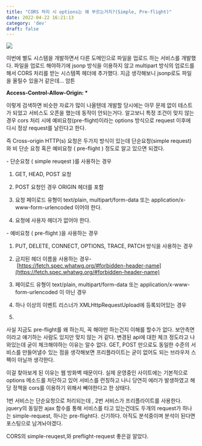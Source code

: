 ```yaml
---
title: "CORS 처리 시 options는 왜 부르는거지?(Simple, Pre-flight)"
date: 2022-04-22 16:21:13
category: 'dev'
draft: false
---
```


![](https://blog.kakaocdn.net/dn/mosHr/btqw86nKl8B/1oa9m9GWkTMCOwKs06sUSk/img.jpg)

이번에 별도 시스템을 개발하면서 다른 도메인으로 파일을 업로드 하는 서비스를 개발했다. 파일을 업로드 해야하기에 jsonp 방식을 이용하지 않고 multipart 방식의 업로드를 해서 CORS 처리를 받는 시스템쪽 헤더에 추가했다. 지금 생각해보니 jsonp로도 파일을 올릴수 있을거 같은데... 암튼

**Access-Control-Allow-Origin: \***

이렇게 검색하면 비슷한 자료가 많이 나올텐데 개발할 당시에는 아무 문제 없이 테스트가 되었고 서비스도 오픈을 했는데 동작이 안되는거다. 알고보니 특정 조건이 맞지 않는 경우 cors 처리 시에 예비요청(pre-flight)이라는 options 방식으로 request 이후에 다시 정상 request를 날린다고 한다.

즉 Cross-origin HTTP(s) 요청은 두가지 방식이 있는데 단순요청(simple request) 와 비 단순 요청 혹은 예비요청 ( pre-flight ) 정도로 알고 있으면 되겠다.

\- 단순요청 ( simple reuqest )를 사용하는 경우

1) GET, HEAD, POST 요청

2) POST 요청인 경우 ORIGIN 헤더를 포함

3) 요청 페이로드 유형이 text/plain, multipart/form-data 또는 application/x-www-form-urlencoded 이어야 한다.

4) 요청에 사용자 헤더가 없어야 한다.

\- 예비요청 ( pre-flight )을 사용하는 경우

1) PUT, DELETE, CONNECT, OPTIONS, TRACE, PATCH 방식을 사용하는 경우

2) 금지된 헤더 이름을 사용하는 경우- [https://fetch.spec.whatwg.org/#forbidden-header-name](https://fetch.spec.whatwg.org/#forbidden-header-name)

3) 페이로드 유형이 text/plain, multipart/form-data 또는 application/x-www-form-urlencoded 이 아닌 경우

4) 하나 이상의 이벤트 리스너가 XMLHttpRequestUpload에 등록되어있는 경우

5)

사실 지금도 pre-flight를 왜 하는지, 꼭 해야만 하는건지 이해를 할수가 없다. 보안측면이라고 얘기하는 사람도 있지만 맞지 않는 거 같다. 변경된 api에 대한 체크 정도라고 나와있는데 굳이 체크해야하는 이유는 알수 없다. GET, POST 만으로도 동일한 수준의 서비스를 만들어낼수 있는 점을 생각해보면 프리플라이트는 굳이 없어도 되는 브라우저 스펙이 아닐까 생각한다. 

이걸 찾아보게 된 이유는 웹 방화벽 때문이다. 실제 운영중인 사이트에는 기본적으로 options 메소드를 차단하고 있어 서비스를 런칭하고 나니 당연히 에러가 발생하였고 해당 정책을 cors를 이용하기 위해서 빼야한다고 한 상태다.

1번 서비스는 단순요청으로 처리되는데 , 2번 서비스가 프리플라이트를 사용한다. jquery의 동일한 ajax 함수를 통해 서비스를 타고 있는건데도 두개의 request가 하나는 simple-request, 하나는 pre-flight다. 신기하다. 아직도 분석중이며 분석이 된다면 포스팅으로 남겨놔야겠다.

CORS의 simple-reuqest,와 preflight-request 좋은걸 알았다.
